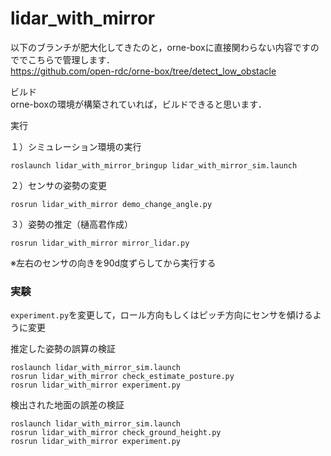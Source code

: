 # lidar_with_mirror

以下のブランチが肥大化してきたのと，orne-boxに直接関わらない内容ですのででこちらで管理します．  
https://github.com/open-rdc/orne-box/tree/detect_low_obstacle

ビルド  
orne-boxの環境が構築されていれば，ビルドできると思います．

実行  

１）シミュレーション環境の実行  
```
roslaunch lidar_with_mirror_bringup lidar_with_mirror_sim.launch
```

２）センサの姿勢の変更  
```
rosrun lidar_with_mirror demo_change_angle.py
```

３）姿勢の推定（樋高君作成）  
```
rosrun lidar_with_mirror mirror_lidar.py
```
※左右のセンサの向きを90d度ずらしてから実行する  

### 実験

`experiment.py`を変更して，ロール方向もしくはピッチ方向にセンサを傾けるように変更

推定した姿勢の誤算の検証
```
roslaunch lidar_with_mirror_sim.launch
rosrun lidar_with_mirror check_estimate_posture.py
rosrun lidar_with_mirror experiment.py
```

検出された地面の誤差の検証
```
roslaunch lidar_with_mirror_sim.launch
rosrun lidar_with_mirror check_ground_height.py
rosrun lidar_with_mirror experiment.py
```
